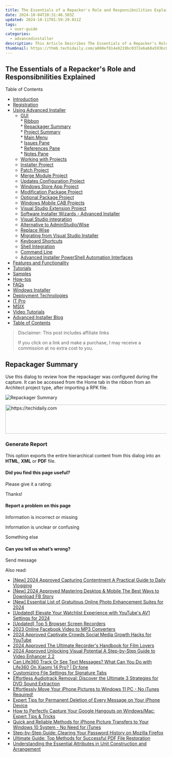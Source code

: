 ```yaml
---
title: The Essentials of a Repacker's Role and Responsibnilities Explained
date: 2024-10-04T20:31:46.503Z
updated: 2024-10-11T01:59:29.011Z
tags:
  - user-guide
categories:
  - advancedinstaller
description: This Article Describes The Essentials of a Repacker's Role and Responsibnilities Explained
thumbnail: https://thmb.techidaily.com/a080ef814e8219bc0372e6a68a593bc00b4cb1212abb381c555dc4e79829ce23.jpg
---
```


## The Essentials of a Repacker's Role and Responsibnilities Explained

Table of Contents

* [Introduction](https://tools.techidaily.com/advancedinstaller/products/)
* [Registration](https://tools.techidaily.com/advancedinstaller/products/)
* [Using Advanced Installer](https://tools.techidaily.com/advancedinstaller/products/)  
   * [GUI](https://tools.techidaily.com/advancedinstaller/products/)  
         * [Ribbon](https://tools.techidaily.com/advancedinstaller/products/)  
                  * [Repackager Summary](https://tools.techidaily.com/advancedinstaller/products/)  
         * [Project Summary](https://tools.techidaily.com/advancedinstaller/products/)  
         * [Main Menu](https://tools.techidaily.com/advancedinstaller/products/)  
         * [Issues Pane](https://tools.techidaily.com/advancedinstaller/products/)  
         * [References Pane](https://tools.techidaily.com/advancedinstaller/products/)  
         * [Notes Pane](https://tools.techidaily.com/advancedinstaller/products/)  
   * [Working with Projects](https://tools.techidaily.com/advancedinstaller/products/)  
   * [Installer Project](https://tools.techidaily.com/advancedinstaller/products/)  
   * [Patch Project](https://tools.techidaily.com/advancedinstaller/products/)  
   * [Merge Module Project](https://tools.techidaily.com/advancedinstaller/products/)  
   * [Updates Configuration Project](https://tools.techidaily.com/advancedinstaller/products/)  
   * [Windows Store App Project](https://tools.techidaily.com/advancedinstaller/products/)  
   * [Modification Package Project](https://tools.techidaily.com/advancedinstaller/products/)  
   * [Optional Package Project](https://tools.techidaily.com/advancedinstaller/products/)  
   * [Windows Mobile CAB Projects](https://tools.techidaily.com/advancedinstaller/products/)  
   * [Visual Studio Extension Project](https://tools.techidaily.com/advancedinstaller/products/)  
   * [Software Installer Wizards - Advanced Installer](https://tools.techidaily.com/advancedinstaller/products/)  
   * [Visual Studio integration](https://tools.techidaily.com/advancedinstaller/products/)  
   * [Alternative to AdminStudio/Wise](https://tools.techidaily.com/advancedinstaller/products/)  
   * [Replace Wise](https://tools.techidaily.com/advancedinstaller/products/)  
   * [Migrating from Visual Studio Installer](https://tools.techidaily.com/advancedinstaller/products/)  
   * [Keyboard Shortcuts](https://tools.techidaily.com/advancedinstaller/products/)  
   * [Shell Integration](https://tools.techidaily.com/advancedinstaller/products/)  
   * [Command Line](https://tools.techidaily.com/advancedinstaller/products/)  
   * [Advanced Installer PowerShell Automation Interfaces](https://tools.techidaily.com/advancedinstaller/products/)
* [Features and Functionality](https://tools.techidaily.com/advancedinstaller/products/)
* [Tutorials](https://tools.techidaily.com/advancedinstaller/products/)
* [Samples](https://tools.techidaily.com/advancedinstaller/products/)
* [How-tos](https://tools.techidaily.com/advancedinstaller/products/)
* [FAQs](https://tools.techidaily.com/advancedinstaller/products/)
* [Windows Installer](https://tools.techidaily.com/advancedinstaller/products/)
* [Deployment Technologies](https://tools.techidaily.com/advancedinstaller/products/)
* [IT Pro](https://tools.techidaily.com/advancedinstaller/products/)
* [MSIX](https://tools.techidaily.com/advancedinstaller/products/)
* [Video Tutorials](https://tools.techidaily.com/advancedinstaller/products/)
* [Advanced Installer Blog](https://tools.techidaily.com/advancedinstaller/products/)
* [Table of Contents](https://tools.techidaily.com/advancedinstaller/products/)

>  Disclaimer: This post includes affiliate links
>
>  If you click on a link and make a purchase, I may receive a commission at no extra cost to you.
>

## Repackager Summary

Use this dialog to review how the repackager was configured during the capture. It can be accessed from the Home tab in the ribbon from an Architect project type, after importing a RPK file.

![Repackager Summary](https://cdn.advancedinstaller.com/img/dialog/repackager-summary.png "Repackager Summary")  

<!-- affiliate ads begin -->
<a href="https://appsumo.8odi.net/c/5597632/2094477/7443" target="_top" id="2094477">
  <img src="//a.impactradius-go.com/display-ad/7443-2094477" border="0" alt="https://techidaily.com" width="728" height="90"/>
</a>
<img height="0" width="0" src="https://appsumo.8odi.net/i/5597632/2094477/7443" style="position:absolute;visibility:hidden;" border="0" />
<!-- affiliate ads end -->

### Generate Report

This option exports the entire hierarchical content from this dialog into an **HTML**, **XML** or **PDF** file.

#### Did you find this page useful?

Please give it a rating:

 Thanks!

#### Report a problem on this page

Information is incorrect or missing

Information is unclear or confusing

Something else

#### Can you tell us what’s wrong?

Send message

<ins class="adsbygoogle"
     style="display:block"
     data-ad-format="autorelaxed"
     data-ad-client="ca-pub-7571918770474297"
     data-ad-slot="1223367746"></ins>

<ins class="adsbygoogle"
     style="display:block"
     data-ad-client="ca-pub-7571918770474297"
     data-ad-slot="8358498916"
     data-ad-format="auto"
     data-full-width-responsive="true"></ins>

<span class="atpl-alsoreadstyle">Also read:</span>
<div><ul>
<li><a href="https://facebook-video-share.techidaily.com/new-2024-approved-capturing-contentment-a-practical-guide-to-daily-vlogging/"><u>[New] 2024 Approved Capturing Contentment A Practical Guide to Daily Vlogging</u></a></li>
<li><a href="https://facebook-clips.techidaily.com/new-2024-approved-mastering-desktop-and-mobile-the-best-ways-to-download-fb-story/"><u>[New] 2024 Approved Mastering Desktop & Mobile The Best Ways to Download FB Story</u></a></li>
<li><a href="https://fox-http.techidaily.com/new-essential-list-of-gratuitous-online-photo-enhancement-suites-for-2024/"><u>[New] Essential List of Gratuitous Online Photo Enhancement Suites for 2024</u></a></li>
<li><a href="https://youtube-web.techidaily.com/ed-elevate-your-watchlist-experience-with-youtubes-av1-settings-for-2024/"><u>[Updated] Elevate Your Watchlist Experience with YouTube's AV1 Settings for 2024</u></a></li>
<li><a href="https://video-capture.techidaily.com/updated-top-5-browser-screen-recorders/"><u>[Updated] Top 5 Browser Screen Recorders</u></a></li>
<li><a href="https://facebook-clips.techidaily.com/2023-online-facebook-video-to-mp3-converters/"><u>2023 Online Facebook Video to MP3 Converters</u></a></li>
<li><a href="https://youtube-docs.techidaily.com/approved-captivate-crowds-social-media-growth-hacks-for-youtube/"><u>2024 Approved Captivate Crowds Social Media Growth Hacks for YouTube</u></a></li>
<li><a href="https://desktop-recording.techidaily.com/2024-approved-the-ultimate-recorders-handbook-for-film-lovers/"><u>2024 Approved The Ultimate Recorder's Handbook for Film Lovers</u></a></li>
<li><a href="https://article-knowledge.techidaily.com/2024-approved-unlocking-visual-potential-a-step-by-step-guide-to-video-enhancer-22/"><u>2024 Approved Unlocking Visual Potential A Step-by-Step Guide to Video Enhancer 2.2</u></a></li>
<li><a href="https://fake-location.techidaily.com/can-life360-track-or-see-text-messages-what-can-you-do-with-life360-on-xiaomi-14-pro-drfone-by-drfone-virtual-android/"><u>Can Life360 Track Or See Text Messages? What Can You Do with Life360 On Xiaomi 14 Pro? | Dr.fone</u></a></li>
<li><a href="https://fox-zero.techidaily.com/customizing-file-settings-for-signature-tabs/"><u>Customizing File Settings for Signature Tabs</u></a></li>
<li><a href="https://fox-zero.techidaily.com/effortless-audiotrack-removal-discover-the-ultimate-3-strategies-for-dvd-sound-extraction/"><u>Effortless Audiotrack Removal: Discover the Ultimate 3 Strategies for DVD Sound Extraction</u></a></li>
<li><a href="https://fox-zero.techidaily.com/effortlessly-move-your-iphone-pictures-to-windows-11-pc-no-itunes-required/"><u>Effortlessly Move Your iPhone Pictures to Windows 11 PC - No iTunes Required!</u></a></li>
<li><a href="https://fox-zero.techidaily.com/expert-tips-for-permanent-deletion-of-every-message-on-your-iphone-device/"><u>Expert Tips for Permanent Deletion of Every Message on Your iPhone Device</u></a></li>
<li><a href="https://fox-zero.techidaily.com/how-to-perfectly-capture-your-google-hangouts-on-windowsmac-expert-tips-and-tricks/"><u>How to Perfectly Capture Your Google Hangouts on Windows/Mac: Expert Tips & Tricks</u></a></li>
<li><a href="https://fox-zero.techidaily.com/quick-and-reliable-methods-for-iphone-picture-transfers-to-your-windows-10-system-no-need-for-itunes/"><u>Quick and Reliable Methods for iPhone Picture Transfers to Your Windows 10 System - No Need for iTunes</u></a></li>
<li><a href="https://fox-zero.techidaily.com/step-by-step-guide-clearing-your-password-history-on-mozilla-firefox/"><u>Step-by-Step Guide: Clearing Your Password History on Mozilla Firefox</u></a></li>
<li><a href="https://fox-zero.techidaily.com/ultimate-guide-top-methods-for-successful-pdf-file-restoration/"><u>Ultimate Guide: Top Methods for Successful PDF File Restoration</u></a></li>
<li><a href="https://fox-zero.techidaily.com/understanding-the-essential-attributes-in-unit-construction-and-arrangement/"><u>Understanding the Essential Attributes in Unit Construction and Arrangement</u></a></li>
</ul></div>

